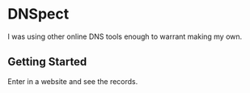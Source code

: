 # DNSpect

I was using other online DNS tools enough to warrant making my own.

## Getting Started

Enter in a website and see the records.